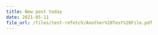 ```yaml
---
title: New post today
date: 2021-05-11
file_url: /files/test-refetch/Another%20Test%20File.pdf
---
```

